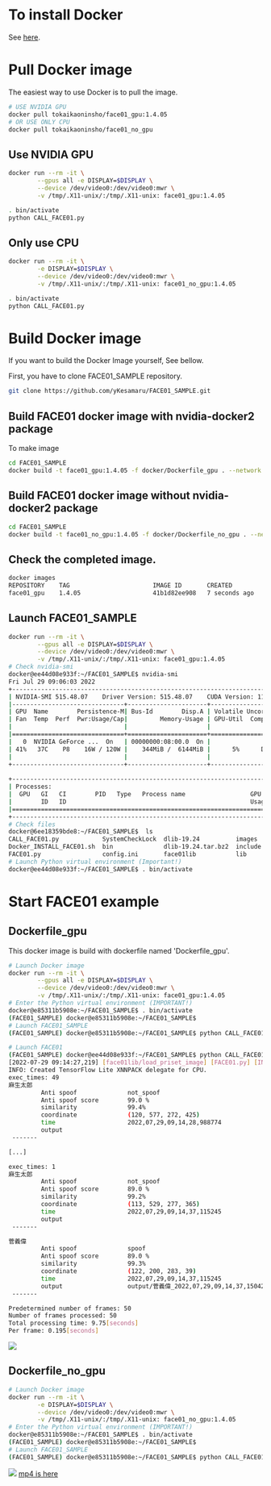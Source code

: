 # To install Docker
See [here](Install_docker.md).

# Pull Docker image
The easiest way to use Docker is to pull the image.
```bash
# USE NVIDIA GPU
docker pull tokaikaoninsho/face01_gpu:1.4.05
# OR USE ONLY CPU
docker pull tokaikaoninsho/face01_no_gpu
```
## Use NVIDIA GPU
```bash
docker run --rm -it \
        --gpus all -e DISPLAY=$DISPLAY \
        --device /dev/video0:/dev/video0:mwr \
        -v /tmp/.X11-unix/:/tmp/.X11-unix: face01_gpu:1.4.05 
```
```bash
. bin/activate
python CALL_FACE01.py
```

## Only use CPU
```bash
docker run --rm -it \
        -e DISPLAY=$DISPLAY \
        --device /dev/video0:/dev/video0:mwr \
        -v /tmp/.X11-unix/:/tmp/.X11-unix: face01_no_gpu:1.4.05 
```
```bash
. bin/activate
python CALL_FACE01.py
```

# Build Docker image
If you want to build the Docker Image yourself,
See bellow.

First, you have to clone FACE01_SAMPLE repository.
```bash
git clone https://github.com/yKesamaru/FACE01_SAMPLE.git
```
## Build FACE01 docker image with nvidia-docker2 package
To make image
```bash
cd FACE01_SAMPLE
docker build -t face01_gpu:1.4.05 -f docker/Dockerfile_gpu . --network host
```

## Build FACE01 docker image without nvidia-docker2 package
```bash
cd FACE01_SAMPLE
docker build -t face01_no_gpu:1.4.05 -f docker/Dockerfile_no_gpu . --network host
```

## Check the completed image.
```bash
docker images
REPOSITORY    TAG                       IMAGE ID       CREATED         SIZE
face01_gpu    1.4.05                    41b1d82ee908   7 seconds ago   17.5GB
```
## Launch FACE01_SAMPLE
```bash
docker run --rm -it \
        --gpus all -e DISPLAY=$DISPLAY \
        --device /dev/video0:/dev/video0:mwr \
        -v /tmp/.X11-unix/:/tmp/.X11-unix: face01_gpu:1.4.05 
# Check nvidia-smi
docker@ee44d08e933f:~/FACE01_SAMPLE$ nvidia-smi
Fri Jul 29 09:06:03 2022       
+-----------------------------------------------------------------------------+
| NVIDIA-SMI 515.48.07    Driver Version: 515.48.07    CUDA Version: 11.7     |
|-------------------------------+----------------------+----------------------+
| GPU  Name        Persistence-M| Bus-Id        Disp.A | Volatile Uncorr. ECC |
| Fan  Temp  Perf  Pwr:Usage/Cap|         Memory-Usage | GPU-Util  Compute M. |
|                               |                      |               MIG M. |
|===============================+======================+======================|
|   0  NVIDIA GeForce ...  On   | 00000000:08:00.0  On |                  N/A |
| 41%   37C    P8    16W / 120W |    344MiB /  6144MiB |      5%      Default |
|                               |                      |                  N/A |
+-------------------------------+----------------------+----------------------+
                                                                               
+-----------------------------------------------------------------------------+
| Processes:                                                                  |
|  GPU   GI   CI        PID   Type   Process name                  GPU Memory |
|        ID   ID                                                   Usage      |
|=============================================================================|
+-----------------------------------------------------------------------------+
# Check files
docker@6ee18359bde8:~/FACE01_SAMPLE$  ls
CALL_FACE01.py            SystemCheckLock  dlib-19.24          images   lib64        output              requirements.txt  test.mp4
Docker_INSTALL_FACE01.sh  bin              dlib-19.24.tar.bz2  include  noFace       priset_face_images  share             顔無し区間を含んだテスト動画.mp4
FACE01.py                 config.ini       face01lib           lib      npKnown.npz  pyvenv.cfg          some_people.mp4
# Launch Python virtual environment (Important!)
docker@ee44d08e933f:~/FACE01_SAMPLE$ . bin/activate

```

# Start FACE01 example
## Dockerfile_gpu
This docker image is build with dockerfile named 'Dockerfile_gpu'.
```bash
# Launch Docker image
docker run --rm -it \
        --gpus all -e DISPLAY=$DISPLAY \
        --device /dev/video0:/dev/video0:mwr \
        -v /tmp/.X11-unix/:/tmp/.X11-unix: face01_gpu:1.4.05 
# Enter the Python virtual environment (IMPORTANT!)
docker@e85311b5908e:~/FACE01_SAMPLE$ . bin/activate
(FACE01_SAMPLE) docker@e85311b5908e:~/FACE01_SAMPLE$ 
# Launch FACE01_SAMPLE
(FACE01_SAMPLE) docker@e85311b5908e:~/FACE01_SAMPLE$ python CALL_FACE01.py
```
```bash
# Launch FACE01
(FACE01_SAMPLE) docker@ee44d08e933f:~/FACE01_SAMPLE$ python CALL_FACE01.py 
[2022-07-29 09:14:27,219] [face01lib/load_priset_image] [FACE01.py] [INFO] npKnown.npz を読み込みます
INFO: Created TensorFlow Lite XNNPACK delegate for CPU.
exec_times: 49
麻生太郎 
         Anti spoof              not_spoof 
         Anti spoof score        99.0 %
         similarity              99.4% 
         coordinate              (120, 577, 272, 425) 
         time                    2022,07,29,09,14,28,988774 
         output                   
 -------

[...]

exec_times: 1
麻生太郎 
         Anti spoof              not_spoof 
         Anti spoof score        89.0 %
         similarity              99.2% 
         coordinate              (113, 529, 277, 365) 
         time                    2022,07,29,09,14,37,115245 
         output                   
 -------

菅義偉 
         Anti spoof              spoof 
         Anti spoof score        89.0 %
         similarity              99.3% 
         coordinate              (122, 200, 283, 39) 
         time                    2022,07,29,09,14,37,115245 
         output                  output/菅義偉_2022,07,29,09,14,37,150428_0.34.png 
 -------

Predetermined number of frames: 50
Number of frames processed: 50
Total processing time: 9.75[seconds]
Per frame: 0.195[seconds]
```

![](https://raw.githubusercontent.com/yKesamaru/FACE01_SAMPLE/master/img/PASTE_IMAGE_2022-07-20-07-00-03.png)

## Dockerfile_no_gpu
```bash
# Launch Docker image
docker run --rm -it \
        -e DISPLAY=$DISPLAY \
        --device /dev/video0:/dev/video0:mwr \
        -v /tmp/.X11-unix/:/tmp/.X11-unix: face01_no_gpu:1.4.05 
# Enter the Python virtual environment (IMPORTANT!)
docker@e85311b5908e:~/FACE01_SAMPLE$ . bin/activate
(FACE01_SAMPLE) docker@e85311b5908e:~/FACE01_SAMPLE$ 
# Launch FACE01_SAMPLE
(FACE01_SAMPLE) docker@e85311b5908e:~/FACE01_SAMPLE$ python CALL_FACE01.py
```
![](img/USB_CAM.gif)
[mp4 is here](https://user-images.githubusercontent.com/93259837/183275274-99f9d575-3c76-44a4-9da3-d14c8faf0370.mp4)
